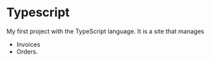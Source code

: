 # Typescript

My first project with the TypeScript language.
It is a site that manages 
- Invoices 
- Orders.
